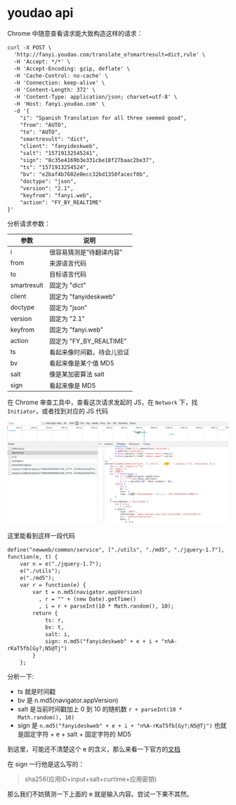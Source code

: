 # youdao api

Chrome 中随意查看请求能大致构造这样的请求：

    curl -X POST \
      'http://fanyi.youdao.com/translate_o?smartresult=dict,rule' \
      -H 'Accept: */*' \
      -H 'Accept-Encoding: gzip, deflate' \
      -H 'Cache-Control: no-cache' \
      -H 'Connection: keep-alive' \
      -H 'Content-Length: 372' \
      -H 'Content-Type: application/json; charset=utf-8' \
      -H 'Host: fanyi.youdao.com' \
      -d '{
        "i": "Spanish Translation for all three seemed good",
        "from": "AUTO",
        "to": "AUTO",
        "smartresult": "dict",
        "client": "fanyideskweb",
        "salt": "15719132545241",
        "sign": "8c35e4169b3e331cbe18f27baac2be37",
        "ts": "1571913254524",
        "bv": "e2baf4b7602e0ecc32bd1350facecf0b",
        "doctype": "json",
        "version": "2.1",
        "keyfrom": "fanyi.web",
        "action": "FY_BY_REALTIME"
    }'
    
分析请求参数：

参数     | 说明
--------|-------
i       | 很容易猜测是”待翻译内容”
from    | 来源语言代码
to    | 目标语言代码
smartresult    | 固定为 "dict"
client    | 固定为 "fanyideskweb"
doctype    | 固定为 "json"
version    | 固定为 "2.1"
keyfrom    | 固定为 "fanyi.web"
action    | 固定为 "FY_BY_REALTIME"
ts    | 看起来像时间戳，待会儿验证
bv    | 看起来像是某个值 MD5
salt    | 像是某加密算法 salt
sign    | 看起来像是 MD5

在 Chrome 审查工具中，查看这次请求发起的 JS，在 `Network` 下，找 `Initiator`，或者找到对应的 JS 代码

![youdao chrome](images/youdao-chrome-js.png)

这里能看到这样一段代码

    define("newweb/common/service", ["./utils", "./md5", "./jquery-1.7"], function(e, t) {
        var n = e("./jquery-1.7");
        e("./utils");
        e("./md5");
        var r = function(e) {
            var t = n.md5(navigator.appVersion)
              , r = "" + (new Date).getTime()
              , i = r + parseInt(10 * Math.random(), 10);
            return {
                ts: r,
                bv: t,
                salt: i,
                sign: n.md5("fanyideskweb" + e + i + "n%A-rKaT5fb[Gy?;N5@Tj")
            }
        };

分析一下:

- ts 就是时间戳
- bv 是 n.md5(navigator.appVersion)
- salt 是当前时间戳加上 0 到 10 的随机数 `r + parseInt(10 * Math.random(), 10)`
- sign 是 `n.md5("fanyideskweb" + e + i + "n%A-rKaT5fb[Gy?;N5@Tj")` 也就是固定字符 + e + salt + 固定字符的 MD5

到这里，可能还不清楚这个 e 的含义，那么来看一下官方的[文档](http://ai.youdao.com/DOCSIRMA/html/%E8%87%AA%E7%84%B6%E8%AF%AD%E8%A8%80%E7%BF%BB%E8%AF%91/API%E6%96%87%E6%A1%A3/%E6%96%87%E6%9C%AC%E7%BF%BB%E8%AF%91%E6%9C%8D%E5%8A%A1/%E6%96%87%E6%9C%AC%E7%BF%BB%E8%AF%91%E6%9C%8D%E5%8A%A1-API%E6%96%87%E6%A1%A3.html)

在 sign 一行他是这么写的：

>    sha256(应用ID+input+salt+curtime+应用密钥)

那么我们不妨猜测一下上面的 e 就是输入内容。尝试一下果不其然。



